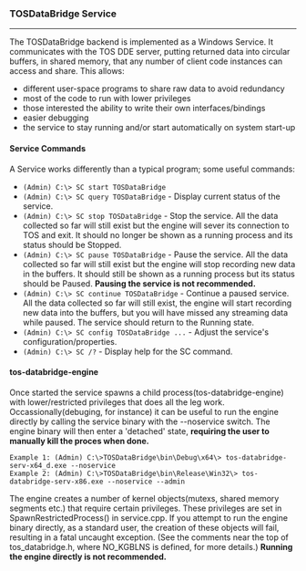 ### TOSDataBridge Service
- - -

The TOSDataBridge backend is implemented as a Windows Service. It communicates with the TOS DDE server, putting returned data into circular buffers, in shared memory, that any number of client code instances can access and share. This allows: 

- different user-space programs to share raw data to avoid redundancy 
- most of the code to run with lower privileges
- those interested the ability to write their own interfaces/bindings
- easier debugging
- the service to stay running and/or start automatically on system start-up

#### Service Commands

A Service works differently than a typical program; some useful commands:

- ```(Admin) C:\> SC start TOSDataBridge``` 
- ```(Admin) C:\> SC query TOSDataBridge``` - Display current status of the service.  
- ```(Admin) C:\> SC stop TOSDataBridge``` - Stop the service. All the data collected so far will still exist but the engine will sever its connection to TOS and exit.  It should no longer be shown as a running process and its status should be Stopped.  
- ```(Admin) C:\> SC pause TOSDataBridge``` - Pause the service. All the data collected so far will still exist but the engine will stop recording new data in the buffers. It should still be shown as a running process but its status should be Paused. **Pausing the service is not recommended.**
- ```(Admin) C:\> SC continue TOSDataBridge``` - Continue a paused service. All the data collected so far will still exist, the engine will start recording new data into the buffers, but you will have missed any streaming data while paused. The service should return to the Running state.  
- ```(Admin) C:\> SC config TOSDataBridge ...``` - Adjust the service's configuration/properties.
- ```(Admin) C:\> SC /?``` - Display help for the SC command.

#### tos-databridge-engine

Once started the service spawns a child process(tos-databridge-engine) with lower/restricted privileges that does all the leg work. Occassionally(debuging, for instance) it can be useful to run the engine directly by calling the service binary with the --noservice switch. The engine binary will then enter a 'detached' state, **requiring the user to manually kill the proces when done.**

    Example 1: (Admin) C:\>TOSDataBridge\bin\Debug\x64\> tos-databridge-serv-x64_d.exe --noservice
    Example 2: (Admin) C:\>TOSDataBridge\bin\Release\Win32\> tos-databridge-serv-x86.exe --noservice --admin   

The engine creates a number of kernel objects(mutexs, shared memory segments etc.) that require certain privileges. These privileges are set in SpawnRestrictedProcess() in service.cpp. If you attempt to run the engine binary directly, as a standard user, the creation of these objects will fail, resulting in a fatal uncaught exception. (See the comments near the top of tos_databridge.h, where NO_KGBLNS is defined, for more details.) **Running the engine directly is not recommended.** 
